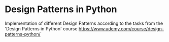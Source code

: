 # Design Patterns in Python
Implementation of different Design Patterns according to the tasks from the 'Design Patterns in Python' course
https://www.udemy.com/course/design-patterns-python/
